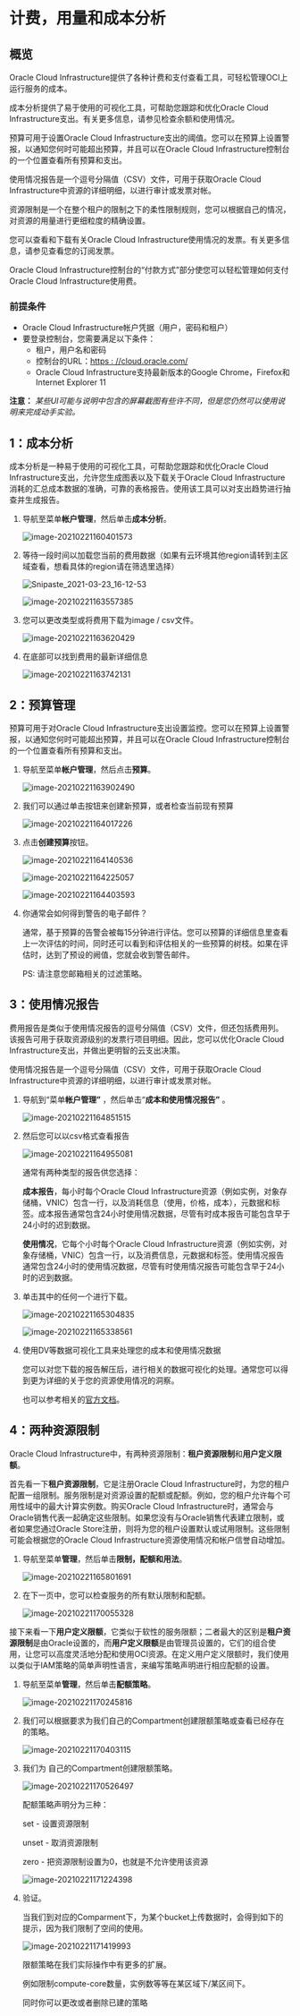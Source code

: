 # 计费，用量和成本分析



## 概览

Oracle Cloud Infrastructure提供了各种计费和支付查看工具，可轻松管理OCI上运行服务的成本。

成本分析提供了易于使用的可视化工具，可帮助您跟踪和优化Oracle Cloud Infrastructure支出。有关更多信息，请参见检查余额和使用情况。

预算可用于设置Oracle Cloud Infrastructure支出的阈值。您可以在预算上设置警报，以通知您何时可能超出预算，并且可以在Oracle Cloud Infrastructure控制台的一个位置查看所有预算和支出。

使用情况报告是一个逗号分隔值（CSV）文件，可用于获取Oracle Cloud Infrastructure中资源的详细明细，以进行审计或发票对帐。

资源限制是一个在整个租户的限制之下的柔性限制规则，您可以根据自己的情况，对资源的用量进行更细粒度的精确设置。

您可以查看和下载有关Oracle Cloud Infrastructure使用情况的发票。有关更多信息，请参见查看您的订阅发票。

Oracle Cloud Infrastructure控制台的“付款方式”部分使您可以轻松管理如何支付Oracle Cloud Infrastructure使用费。



### 前提条件

- Oracle Cloud Infrastructure帐户凭据（用户，密码和租户）
- 要登录控制台，您需要满足以下条件：
  - 租户，用户名和密码
  - 控制台的URL：[https : //cloud.oracle.com/](https://cloud.oracle.com/)
  - Oracle Cloud Infrastructure支持最新版本的Google Chrome，Firefox和Internet Explorer 11




**注意：** *某些UI可能与说明中包含的屏幕截图有些许不同，但是您仍然可以使用说明来完成动手实验。*




## 1：成本分析

成本分析是一种易于使用的可视化工具，可帮助您跟踪和优化Oracle Cloud Infrastructure支出，允许您生成图表以及下载关于Oracle Cloud Infrastructure消耗的汇总成本数据的准确，可靠的表格报告。使用该工具可以对支出趋势进行抽查并生成报告。



1. 导航至菜单**帐户管理**，然后单击**成本分析**。

   ![image-20210221160401573](images/image-20210221160401573.png)

2. 等待一段时间以加载您当前的费用数据（如果有云环境其他region请转到主区域查看，想看具体的region请在筛选里选择）

   ![Snipaste_2021-03-23_16-12-53](images/Snipaste_2021-03-23_16-12-53.png)

   ![image-20210221163557385](images/image-20210221163557385.png)

3. 您可以更改类型或将费用下载为image / csv文件。

   ![image-20210221163620429](images/image-20210221163620429.png)

4. 在底部可以找到费用的最新详细信息

   ![image-20210221163742131](images/image-20210221163742131.png)

   


## 2：**预算管理**

预算可用于对Oracle Cloud Infrastructure支出设置监控。您可以在预算上设置警报，以通知您何时可能超出预算，并且可以在Oracle Cloud Infrastructure控制台的一个位置查看所有预算和支出。



1. 导航至菜单**帐户管理**，然后点击**预算**。

   ![image-20210221163902490](images/image-20210221163902490.png)

2. 我们可以通过单击按钮来创建新预算，或者检查当前现有预算

   ![image-20210221164017226](images/image-20210221164017226.png)

3. 点击**创建预算**按钮。

   ![image-20210221164140536](images/image-20210221164140536.png)

   ![image-20210221164225057](images/image-20210221164225057.png)

   ![image-20210221164403593](images/image-20210221164403593.png)

   

4. 你通常会如何得到警告的电子邮件？

   通常，基于预算的告警会被每15分钟进行评估。您可以预算的详细信息里查看上一次评估的时间，同时还可以看到和评估相关的一些预算的树枝。如果在评估时，达到了预设的阙值，您就会收到警告邮件。

   PS: 请注意您邮箱相关的过滤策略。




## 3：使用情况报告

费用报告是类似于使用情况报告的逗号分隔值（CSV）文件，但还包括费用列。该报告可用于获取资源级别的发票行项目明细。因此，您可以优化Oracle Cloud Infrastructure支出，并做出更明智的云支出决策。

使用情况报告是一个逗号分隔值（CSV）文件，可用于获取Oracle Cloud Infrastructure中资源的详细明细，以进行审计或发票对帐。



1. 导航到“菜单**帐户管理”** ，然后单击“**成本和使用情况报告”** 。

   ![image-20210221164851515](images/image-20210221164851515.png)

2. 然后您可以以csv格式查看报告

   ![image-20210221164955081](images/image-20210221164955081.png)

   

   通常有两种类型的报告供您选择：

   **成本报告**，每小时每个Oracle Cloud Infrastructure资源（例如实例，对象存储桶，VNIC）包含一行，以及消耗信息（使用，价格，成本），元数据和标签。成本报告通常包含24小时使用情况数据，尽管有时成本报告可能包含早于24小时的迟到数据。

    

   **使用情况**，它每个小时每个Oracle Cloud Infrastructure资源（例如实例，对象存储桶，VNIC）包含一行，以及消费信息，元数据和标签。使用情况报告通常包含24小时的使用情况数据，尽管有时使用情况报告可能包含早于24小时的迟到数据。

   

3. 单击其中的任何一个进行下载。

   ![image-20210221165304835](images/image-20210221165304835.png)

   ![image-20210221165338561](images/image-20210221165338561.png)

   

4. 使用DV等数据可视化工具来处理您的成本和使用情况数据

   您可以对您下载的报告解压后，进行相关的数据可视化的处理。通常您可以得到更为详细的关于您的资源使用情况的洞察。

   也可以参考相关的[官方文档](https://docs.cloud.oracle.com/en-us/iaas/Content/Billing/Concepts/usagereportsoverview.htm)。





## 4：两种资源限制

Oracle Cloud Infrastructure中，有两种资源限制：**租户资源限制**和**用户定义限额**。

首先看一下**租户资源限制**，它是注册Oracle Cloud Infrastructure时，为您的租户配置一组限制。服务限制是对资源设置的配额或配额。例如，您的租户允许每个可用性域中的最大计算实例数。购买Oracle Cloud Infrastructure时，通常会与Oracle销售代表一起确定这些限制。如果您没有与Oracle销售代表建立限制，或者如果您通过Oracle Store注册，则将为您的租户设置默认或试用限制。这些限制可能会根据您的Oracle Cloud Infrastructure资源使用情况和帐户信誉自动增加。



1. 导航至菜单**管理**，然后单击**限制，配额和用法**。

   ![image-20210221165801691](images/image-20210221165801691.png)

2. 在下一页中，您可以检查服务的所有默认限制和配额。

   ![image-20210221170055328](images/image-20210221170055328.png)

   



接下来看一下**用户定义限额**，它类似于软性的服务限额；二者最大的区别是**租户资源限制**是由Oracle设置的，而**用户定义限额**是由管理员设置的，它们的组合使用，让您可以高度灵活地分配和使用OCI资源。在定义用户定义限额时，我们使用以类似于IAM策略的简单声明性语言，来编写策略声明进行相应配额的设置。



1. 导航至菜单**管理**，然后单击**配额策略**。

   ![image-20210221170245816](images/image-20210221170245816.png)

2. 我们可以根据要求为我们自己的Compartment创建限额策略或查看已经存在的策略。

   ![image-20210221170403115](images/image-20210221170403115.png)

   

   

3. 我们为 自己的Compartment创建限额策略。

   ![image-20210221170526497](images/image-20210221170526497.png)

   

   配额策略声明分为三种：

   set - 设置资源限制

   unset - 取消资源限制

   zero - 把资源限制设置为0，也就是不允许使用该资源

   

   ![image-20210221171224398](images/image-20210221171224398.png)

   

   

4. 验证。

   当我们到对应的Comparment下，为某个bucket上传数据时，会得到如下的提示，因为我们限制了空间的使用。

   ![image-20210221171419993](images/image-20210221171419993.png)

   

   限额策略在我们实际操作中有更多的扩展。

   例如限制compute-core数量，实例数等等在某区域下/某区间下。
   
   同时你可以更改或者删除已建的策略
   
   
   
   



